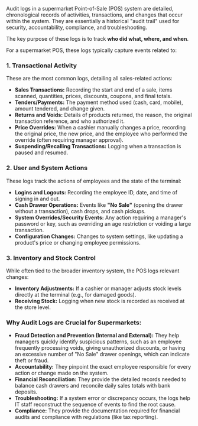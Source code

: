 Audit logs in a supermarket Point-of-Sale (POS) system are detailed, chronological records of activities, transactions, and changes that occur within the system. They are essentially a historical "audit trail" used for security, accountability, compliance, and troubleshooting.

The key purpose of these logs is to track **who did what, where, and when**.

For a supermarket POS, these logs typically capture events related to:

### 1. Transactional Activity

These are the most common logs, detailing all sales-related actions:

- **Sales Transactions:** Recording the start and end of a sale, items scanned, quantities, prices, discounts, coupons, and final totals.
- **Tenders/Payments:** The payment method used (cash, card, mobile), amount tendered, and change given.
- **Returns and Voids:** Details of products returned, the reason, the original transaction reference, and who authorized it.
- **Price Overrides:** When a cashier manually changes a price, recording the original price, the new price, and the employee who performed the override (often requiring manager approval).
- **Suspending/Recalling Transactions:** Logging when a transaction is paused and resumed.

### 2. User and System Actions

These logs track the actions of employees and the state of the terminal:

- **Logins and Logouts:** Recording the employee ID, date, and time of signing in and out.
- **Cash Drawer Operations:** Events like **"No Sale"** (opening the drawer without a transaction), cash drops, and cash pickups.
- **System Overrides/Security Events:** Any action requiring a manager's password or key, such as overriding an age restriction or voiding a large transaction.
- **Configuration Changes:** Changes to system settings, like updating a product's price or changing employee permissions.

### 3. Inventory and Stock Control

While often tied to the broader inventory system, the POS logs relevant changes:

- **Inventory Adjustments:** If a cashier or manager adjusts stock levels directly at the terminal (e.g., for damaged goods).
- **Receiving Stock:** Logging when new stock is recorded as received at the store level.

### Why Audit Logs are Crucial for Supermarkets:

- **Fraud Detection and Prevention (Internal and External):** They help managers quickly identify suspicious patterns, such as an employee frequently processing voids, giving unauthorized discounts, or having an excessive number of "No Sale" drawer openings, which can indicate theft or fraud.
- **Accountability:** They pinpoint the exact employee responsible for every action or change made on the system.
- **Financial Reconciliation:** They provide the detailed records needed to balance cash drawers and reconcile daily sales totals with bank deposits.
- **Troubleshooting:** If a system error or discrepancy occurs, the logs help IT staff reconstruct the sequence of events to find the root cause.
- **Compliance:** They provide the documentation required for financial audits and compliance with regulations (like tax reporting).
